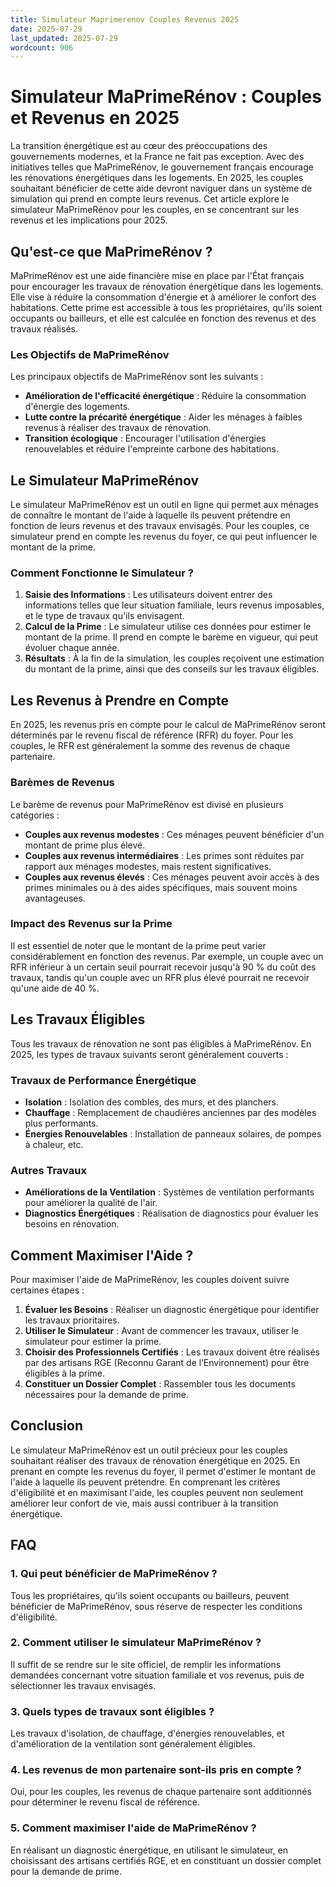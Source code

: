 ```yaml
---
title: Simulateur Maprimerenov Couples Revenus 2025
date: 2025-07-29
last_updated: 2025-07-29
wordcount: 906
---
```


# Simulateur MaPrimeRénov : Couples et Revenus en 2025

La transition énergétique est au cœur des préoccupations des gouvernements modernes, et la France ne fait pas exception. Avec des initiatives telles que MaPrimeRénov, le gouvernement français encourage les rénovations énergétiques dans les logements. En 2025, les couples souhaitant bénéficier de cette aide devront naviguer dans un système de simulation qui prend en compte leurs revenus. Cet article explore le simulateur MaPrimeRénov pour les couples, en se concentrant sur les revenus et les implications pour 2025.

## Qu'est-ce que MaPrimeRénov ?

MaPrimeRénov est une aide financière mise en place par l'État français pour encourager les travaux de rénovation énergétique dans les logements. Elle vise à réduire la consommation d'énergie et à améliorer le confort des habitations. Cette prime est accessible à tous les propriétaires, qu'ils soient occupants ou bailleurs, et elle est calculée en fonction des revenus et des travaux réalisés.

### Les Objectifs de MaPrimeRénov

Les principaux objectifs de MaPrimeRénov sont les suivants :

- **Amélioration de l'efficacité énergétique** : Réduire la consommation d'énergie des logements.
- **Lutte contre la précarité énergétique** : Aider les ménages à faibles revenus à réaliser des travaux de rénovation.
- **Transition écologique** : Encourager l'utilisation d'énergies renouvelables et réduire l'empreinte carbone des habitations.

## Le Simulateur MaPrimeRénov

Le simulateur MaPrimeRénov est un outil en ligne qui permet aux ménages de connaître le montant de l'aide à laquelle ils peuvent prétendre en fonction de leurs revenus et des travaux envisagés. Pour les couples, ce simulateur prend en compte les revenus du foyer, ce qui peut influencer le montant de la prime.

### Comment Fonctionne le Simulateur ?

1. **Saisie des Informations** : Les utilisateurs doivent entrer des informations telles que leur situation familiale, leurs revenus imposables, et le type de travaux qu'ils envisagent.
2. **Calcul de la Prime** : Le simulateur utilise ces données pour estimer le montant de la prime. Il prend en compte le barème en vigueur, qui peut évoluer chaque année.
3. **Résultats** : À la fin de la simulation, les couples reçoivent une estimation du montant de la prime, ainsi que des conseils sur les travaux éligibles.

## Les Revenus à Prendre en Compte

En 2025, les revenus pris en compte pour le calcul de MaPrimeRénov seront déterminés par le revenu fiscal de référence (RFR) du foyer. Pour les couples, le RFR est généralement la somme des revenus de chaque partenaire. 

### Barèmes de Revenus

Le barème de revenus pour MaPrimeRénov est divisé en plusieurs catégories :

- **Couples aux revenus modestes** : Ces ménages peuvent bénéficier d'un montant de prime plus élevé.
- **Couples aux revenus intermédiaires** : Les primes sont réduites par rapport aux ménages modestes, mais restent significatives.
- **Couples aux revenus élevés** : Ces ménages peuvent avoir accès à des primes minimales ou à des aides spécifiques, mais souvent moins avantageuses.

### Impact des Revenus sur la Prime

Il est essentiel de noter que le montant de la prime peut varier considérablement en fonction des revenus. Par exemple, un couple avec un RFR inférieur à un certain seuil pourrait recevoir jusqu'à 90 % du coût des travaux, tandis qu'un couple avec un RFR plus élevé pourrait ne recevoir qu'une aide de 40 %.

## Les Travaux Éligibles

Tous les travaux de rénovation ne sont pas éligibles à MaPrimeRénov. En 2025, les types de travaux suivants seront généralement couverts :

### Travaux de Performance Énergétique

- **Isolation** : Isolation des combles, des murs, et des planchers.
- **Chauffage** : Remplacement de chaudières anciennes par des modèles plus performants.
- **Énergies Renouvelables** : Installation de panneaux solaires, de pompes à chaleur, etc.

### Autres Travaux

- **Améliorations de la Ventilation** : Systèmes de ventilation performants pour améliorer la qualité de l'air.
- **Diagnostics Énergétiques** : Réalisation de diagnostics pour évaluer les besoins en rénovation.

## Comment Maximiser l'Aide ?

Pour maximiser l'aide de MaPrimeRénov, les couples doivent suivre certaines étapes :

1. **Évaluer les Besoins** : Réaliser un diagnostic énergétique pour identifier les travaux prioritaires.
2. **Utiliser le Simulateur** : Avant de commencer les travaux, utiliser le simulateur pour estimer la prime.
3. **Choisir des Professionnels Certifiés** : Les travaux doivent être réalisés par des artisans RGE (Reconnu Garant de l’Environnement) pour être éligibles à la prime.
4. **Constituer un Dossier Complet** : Rassembler tous les documents nécessaires pour la demande de prime.

## Conclusion

Le simulateur MaPrimeRénov est un outil précieux pour les couples souhaitant réaliser des travaux de rénovation énergétique en 2025. En prenant en compte les revenus du foyer, il permet d'estimer le montant de l'aide à laquelle ils peuvent prétendre. En comprenant les critères d'éligibilité et en maximisant l'aide, les couples peuvent non seulement améliorer leur confort de vie, mais aussi contribuer à la transition énergétique.

## FAQ

### 1. Qui peut bénéficier de MaPrimeRénov ?

Tous les propriétaires, qu'ils soient occupants ou bailleurs, peuvent bénéficier de MaPrimeRénov, sous réserve de respecter les conditions d'éligibilité.

### 2. Comment utiliser le simulateur MaPrimeRénov ?

Il suffit de se rendre sur le site officiel, de remplir les informations demandées concernant votre situation familiale et vos revenus, puis de sélectionner les travaux envisagés.

### 3. Quels types de travaux sont éligibles ?

Les travaux d'isolation, de chauffage, d'énergies renouvelables, et d'amélioration de la ventilation sont généralement éligibles.

### 4. Les revenus de mon partenaire sont-ils pris en compte ?

Oui, pour les couples, les revenus de chaque partenaire sont additionnés pour déterminer le revenu fiscal de référence.

### 5. Comment maximiser l'aide de MaPrimeRénov ?

En réalisant un diagnostic énergétique, en utilisant le simulateur, en choisissant des artisans certifiés RGE, et en constituant un dossier complet pour la demande de prime.